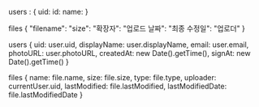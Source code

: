 users : {
	uid:
	id:
	name:
}

files {
	"filename":
	"size":
	"확장자":
	"업로드 날짜":
	"최종 수정일":
	"업로더"
}



users {
	uid: user.uid,
	displayName: user.displayName,
	email: user.email,
	photoURL: user.photoURL,
	createdAt: new Date().getTime(),
	signAt: new Date().getTime()
}

files {
	name: file.name,
	size: file.size,
	type: file.type,
	uploader: currentUser.uid,
	lastModified: file.lastModified,
	lastModifiedDate: file.lastModifiedDate
}